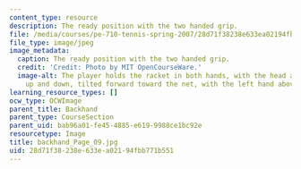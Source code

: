 ```yaml
---
content_type: resource
description: The ready position with the two handed grip.
file: /media/courses/pe-710-tennis-spring-2007/28d71f38238e633ea02194fbb771b551_backhand_Page_09.jpg
file_type: image/jpeg
image_metadata:
  caption: The ready position with the two handed grip.
  credit: 'Credit: Photo by MIT OpenCourseWare.'
  image-alt: The player holds the racket in both hands, with the head aligned straight
    up and down, tilted forward toward the net, with the left hand above the right.
learning_resource_types: []
ocw_type: OCWImage
parent_title: Backhand
parent_type: CourseSection
parent_uid: bab96a01-fe45-4885-e619-9988ce1bc92e
resourcetype: Image
title: backhand_Page_09.jpg
uid: 28d71f38-238e-633e-a021-94fbb771b551
---
```

